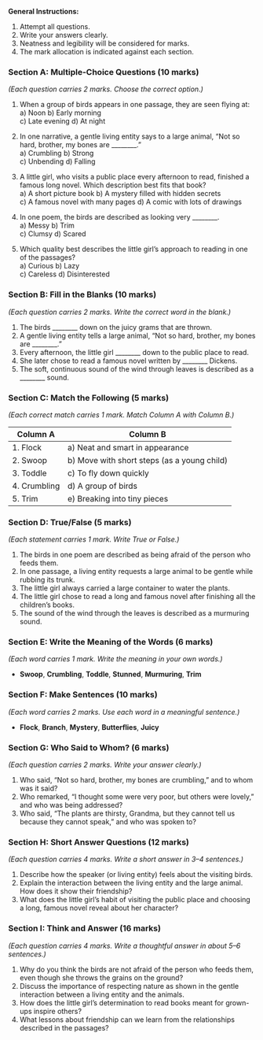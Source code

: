 **General Instructions:**  
1. Attempt all questions.  
2. Write your answers clearly.  
3. Neatness and legibility will be considered for marks.  
4. The mark allocation is indicated against each section.
 
### **Section A: Multiple-Choice Questions (10 marks)**  
*(Each question carries 2 marks. Choose the correct option.)*

1. When a group of birds appears in one passage, they are seen flying at:  
   a) Noon     b) Early morning  
   c) Late evening     d) At night  

2. In one narrative, a gentle living entity says to a large animal, “Not so hard, brother, my bones are ________.”  
   a) Crumbling     b) Strong  
   c) Unbending     d) Falling  

3. A little girl, who visits a public place every afternoon to read, finished a famous long novel. Which description best fits that book?  
   a) A short picture book     b) A mystery filled with hidden secrets  
   c) A famous novel with many pages     d) A comic with lots of drawings  

4. In one poem, the birds are described as looking very ________.  
   a) Messy     b) Trim  
   c) Clumsy     d) Scared  

5. Which quality best describes the little girl’s approach to reading in one of the passages?  
   a) Curious     b) Lazy  
   c) Careless     d) Disinterested  
 
### **Section B: Fill in the Blanks (10 marks)**  
*(Each question carries 2 marks. Write the correct word in the blank.)*

1. The birds ________ down on the juicy grams that are thrown.  
2. A gentle living entity tells a large animal, “Not so hard, brother, my bones are ________.”  
3. Every afternoon, the little girl ________ down to the public place to read.  
4. She later chose to read a famous novel written by ________ Dickens.  
5. The soft, continuous sound of the wind through leaves is described as a ________ sound.
 
### **Section C: Match the Following (5 marks)**  
*(Each correct match carries 1 mark. Match Column A with Column B.)*

| **Column A**           | **Column B**                                |
|------------------------|---------------------------------------------|
| 1. Flock               | a) Neat and smart in appearance             |
| 2. Swoop               | b) Move with short steps (as a young child) |
| 3. Toddle              | c) To fly down quickly                      |
| 4. Crumbling           | d) A group of birds                         |
| 5. Trim                | e) Breaking into tiny pieces                |
 
### **Section D: True/False (5 marks)**  
*(Each statement carries 1 mark. Write True or False.)*

1. The birds in one poem are described as being afraid of the person who feeds them.  
2. In one passage, a living entity requests a large animal to be gentle while rubbing its trunk.  
3. The little girl always carried a large container to water the plants.  
4. The little girl chose to read a long and famous novel after finishing all the children’s books.  
5. The sound of the wind through the leaves is described as a murmuring sound.
 
### **Section E: Write the Meaning of the Words (6 marks)**  
*(Each word carries 1 mark. Write the meaning in your own words.)*

- **Swoop**, **Crumbling**, **Toddle**, **Stunned**, **Murmuring**, **Trim**
 
### **Section F: Make Sentences (10 marks)**  
*(Each word carries 2 marks. Use each word in a meaningful sentence.)*

- **Flock**, **Branch**, **Mystery**, **Butterflies**, **Juicy**
 
### **Section G: Who Said to Whom? (6 marks)**  
*(Each question carries 2 marks. Write your answer clearly.)*

1. Who said, “Not so hard, brother, my bones are crumbling,” and to whom was it said?  
2. Who remarked, “I thought some were very poor, but others were lovely,” and who was being addressed?  
3. Who said, “The plants are thirsty, Grandma, but they cannot tell us because they cannot speak,” and who was spoken to?
 
### **Section H: Short Answer Questions (12 marks)**  
*(Each question carries 4 marks. Write a short answer in 3–4 sentences.)*

1. Describe how the speaker (or living entity) feels about the visiting birds.  
2. Explain the interaction between the living entity and the large animal. How does it show their friendship?  
3. What does the little girl’s habit of visiting the public place and choosing a long, famous novel reveal about her character?
 
### **Section I: Think and Answer (16 marks)**  
*(Each question carries 4 marks. Write a thoughtful answer in about 5–6 sentences.)*

1. Why do you think the birds are not afraid of the person who feeds them, even though she throws the grains on the ground?  
2. Discuss the importance of respecting nature as shown in the gentle interaction between a living entity and the animals.  
3. How does the little girl’s determination to read books meant for grown-ups inspire others?  
4. What lessons about friendship can we learn from the relationships described in the passages?

